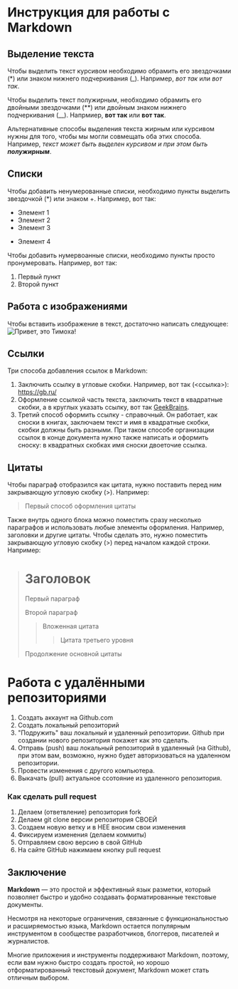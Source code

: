 # Инструкция для работы с Markdown

## Выделение текста

Чтобы выделить текст курсивом необходимо обрамить его звездочками (*) или знаком нижнего подчеркивания (_). Например, *вот так* или _вот так_.

Чтобы выделить текст полужирным, необходимо обрамить его двойными звездочками (**) или двойным знаком нижнего подчеркивания (__). Напрмиер, **вот так** или __вот так__.

Альтернативные способы выделения текста жирным или курсивом нужны для того, чтобы мы могли совмещать оба этих способа. Например, _текст может быть выделен курсивом и при этом быть **полужирным**_.

## Списки

Чтобы добавить ненумерованные списки, необходимо пункты выделить звездочкой (*) или знаком +. Например, вот так:
* Элемент 1
* Элемент 2
* Элемент 3
+ Элемент 4

Чтобы добавить нумервоанные списки, необходимо пункты просто пронумеровать. Например, вот так:
1. Первый пункт
2. Второй пункт

## Работа с изображениями

Чтобы вставить изображение в текст, достаточно написать следующее:
![Привет, это Тимоха!](Timoha.jpg)
## Ссылки

Три способа добавления ссылок в Markdown:
1. Заключить ссылку в угловые скобки. Например, вот так (<ссылка>): <https://gb.ru/>
2.  Оформление ссылкой часть текста, заключить текст в квадратные скобки, а в круглых указать ссылку, вот так  [GeekBrains](https://gb.ru/).
3. Третий способ оформить ссылку - справочный. Он работает, как сноски в книгах, заключаем текст и имя в квадратные скобки, скобки должны быть разными. При таком способе организации ссылок в конце документа нужно также написать и оформить сноску: в квадратных скобках имя сноски двоеточие ссылка. 

## Цитаты

Чтобы параграф отобразился как цитата, нужно поставить перед ним закрывающую угловую скобку (>). Например: 
> Первый способ оформления цитаты

Также внутрь одного блока можно поместить сразу несколько параграфов и использовать любые элементы оформления. Например, заголовки и другие цитаты. Чтобы сделать это, нужно поместить закрывающую угловую скобку (>) перед началом каждой строки. Например:
> # Заголовок
> Первый параграф
>
> Второй параграф
> 
> > Вложенная цитата
> > > Цитата третьего уровня
> 
> Продолжение основной цитаты 
# Работа с удалёнными репозиториями

1. Создать аккаунт на Github.com
2. Создать локальный репозиторий
3. "Подружить" ваш локальный и удаленный репозитории. Github при создании нового репозитория покажет как это сделать.
4. Отправь (push) ваш локальный репозиторий в удаленный (на Github), при этом вам, возможно, нужно будет авторизоваться на удаленном репозитории.
5. Провести изменения с другого компьютера.
6. Выкачать (pull) актуальное ссотояние из удаленного репозитория.

### Как сделать pull request
1. Делаем   (ответвление) репозитория fork
2. Делаем git clone   версии репозитория СВОЕЙ
3. Создаем новую ветку и в НЕЕ вносим свои изменения
4. Фиксируем изменения (делаем коммиты)
5. Отправляем свою версию в свой GitHub
6. На сайте GitHub нажимаем кнопку pull request

## Заключение
__Markdown__ — это простой и эффективный язык разметки, который позволяет быстро и удобно создавать форматированные текстовые документы.

Несмотря на некоторые ограничения, связанные с функциональностью и расширяемостью языка, Markdown остается популярным инструментом в сообществе разработчиков, блоггеров, писателей и журналистов.

Многие приложения и инструменты поддерживают Markdown, поэтому, если вам нужно быстро создать простой, но хорошо отформатированный текстовый документ, Markdown может стать отличным выбором.
